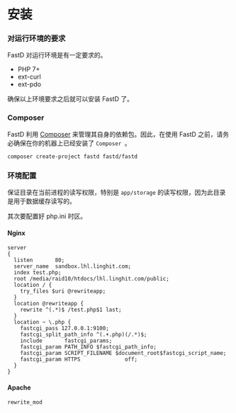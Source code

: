 # 安装

### 对运行环境的要求

FastD 对运行环境是有一定要求的。

* PHP 7+
* ext-curl
* ext-pdo

确保以上环境要求之后就可以安装 FastD 了。

### Composer 

FastD 利用 [Composer](http://getcomposer.org) 来管理其自身的依赖包。因此，在使用 FastD 之前，请务必确保在你的机器上已经安装了 `Composer `。

```
composer create-project fastd fastd/fastd
```

### 环境配置

保证目录在当前进程的读写权限，特别是 `app/storage` 的读写权限，因为此目录是用于数据缓存读写的。

其次要配置好 php.ini 时区。

#### Nginx

```
server
{
  listen       80;
  server_name  sandbox.lhl.linghit.com;
  index test.php;
  root /media/raid10/htdocs/lhl.linghit.com/public;
  location / {
    try_files $uri @rewriteapp;
  }
  location @rewriteapp {
    rewrite ^(.*)$ /test.php$1 last;
  }
  location ~ \.php {
    fastcgi_pass 127.0.0.1:9100;
    fastcgi_split_path_info ^(.+.php)(/.*)$;
    include       fastcgi_params;
    fastcgi_param PATH_INFO $fastcgi_path_info;
    fastcgi_param SCRIPT_FILENAME $document_root$fastcgi_script_name;
    fastcgi_param HTTPS              off;
  }
}
```

#### Apache

`rewrite_mod`

